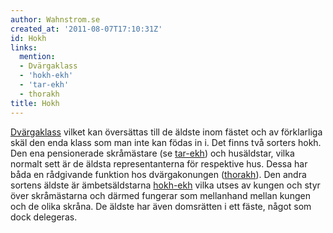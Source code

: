 ```yaml
---
author: Wahnstrom.se
created_at: '2011-08-07T17:10:31Z'
id: Hokh
links:
  mention:
  - Dvärgaklass
  - 'hokh-ekh'
  - 'tar-ekh'
  - thorakh
title: Hokh
---
```


[Dvärgaklass] vilket kan översättas till de äldste inom fästet och av förklarliga skäl den enda
klass som man inte kan födas in i. Det finns två sorters hokh. Den ena pensionerade skråmästare (se
[tar-ekh]) och husäldstar, vilka normalt sett är de äldsta representanterna för respektive hus.
Dessa har båda en rådgivande funktion hos dvärgakonungen ([thorakh]). Den andra sortens äldste är
ämbets­äldstarna [hokh-ekh] vilka utses av kungen och styr över skrå­mästarna och därmed fungerar
som mellanhand mellan kungen och de olika skråna. De äldste har även domsrätten i ett fäste, något
som dock delegeras.

  [Dvärgaklass]: Dvärgaklass
  [tar-ekh]: tar-ekh
  [thorakh]: thorakh
  [hokh-ekh]: hokh-ekh